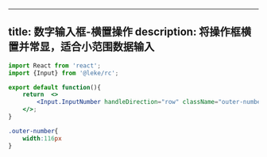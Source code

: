 <!--
 * @Description: 
 * @Author: linchaoting
 * @Date: 2020-11-13 16:16:51
 * @LastEditTime: 2021-03-04 11:23:40
-->
---
title: 数字输入框-横置操作
description: 将操作框横置并常显，适合小范围数据输入
---
```jsx
import React from 'react';
import {Input} from '@leke/rc';

export default function(){
    return  <>
        <Input.InputNumber handleDirection="row" className="outer-number" />
    </>;
}
```
```css
.outer-number{
    width:116px
}
```